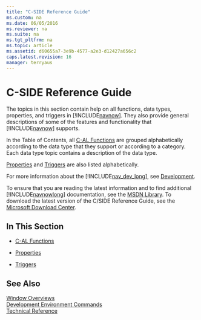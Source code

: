 ```yaml
---
title: "C-SIDE Reference Guide"
ms.custom: na
ms.date: 06/05/2016
ms.reviewer: na
ms.suite: na
ms.tgt_pltfrm: na
ms.topic: article
ms.assetid: d60655a7-3e9b-4577-a2e3-d12427a656c2
caps.latest.revision: 16
manager: terryaus
---
```

# C-SIDE Reference Guide
The topics in this section contain help on all functions, data types, properties, and triggers in [!INCLUDE[navnow](../dynamics-nav/includes/navnow_md.md)]. They also provide general descriptions of some of the features and functionality that [!INCLUDE[navnow](../dynamics-nav/includes/navnow_md.md)] supports.  
  
 In the Table of Contents, all [C\-AL Functions](../dynamics-nav/C-AL-Functions.md) are grouped alphabetically according to the data type that they support or according to a category. Each data type topic contains a description of the data type.  
  
 [Properties](../dynamics-nav/Properties.md) and [Triggers](../dynamics-nav/Triggers.md) are also listed alphabetically.  
  
 For more information about the [!INCLUDE[nav_dev_long](../dynamics-nav/includes/nav_dev_long_md.md)], see [Development](../dynamics-nav/Development.md).  
  
 To ensure that you are reading the latest information and to find additional [!INCLUDE[navnowlong](../dynamics-nav/includes/navnowlong_md.md)] documentation, see the [MSDN Library](http://go.microsoft.com/fwlink/?LinkId=316365). To download the latest version of the C\/SIDE Reference Guide, see the [Microsoft Download Center](http://go.microsoft.com/fwlink/?LinkId=262373).  
  
## In This Section  
  
-   [C\-AL Functions](../dynamics-nav/C-AL-Functions.md)  
  
-   [Properties](../dynamics-nav/Properties.md)  
  
-   [Triggers](../dynamics-nav/Triggers.md)  
  
## See Also  
 [Window Overviews](../dynamics-nav/Window-Overviews.md)   
 [Development Environment Commands](../dynamics-nav/Development-Environment-Commands.md)   
 [Technical Reference](../dynamics-nav/Technical-Reference.md)